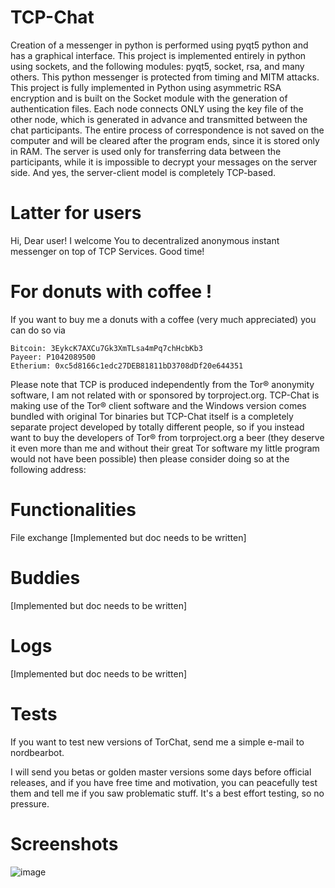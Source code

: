 # TCP-Chat
Creation of a messenger in python is performed using pyqt5 python and has a graphical interface. This project is implemented entirely in python using sockets, and the following modules: pyqt5, socket, rsa, and many others.  This python messenger is protected from timing and MITM attacks.  This project is fully implemented in Python using asymmetric RSA encryption and is built on the Socket module with the generation of authentication files. Each node connects ONLY using the key file of the other node, which is generated in advance and transmitted between the chat participants. The entire process of correspondence is not saved on the computer and will be cleared after the program ends, since it is stored only in RAM.  The server is used only for transferring data between the participants, while it is impossible to decrypt your messages on the server side. And yes, the server-client model is completely TCP-based.

# Latter for users 
Hi, Dear user! I welcome You to decentralized anonymous instant messenger on top of TCP Services. 
Good time!

# For donuts with coffee !
If you want to buy me a donuts with a coffee (very much appreciated) you can do so via

    Bitcoin: 3EykcK7AXCu7Gk3XmTLsa4mPq7chHcbKb3
    Payeer: P1042089500
    Etherium: 0xc5d8166c1edc27DEB81811bD3708dDf20e644351
    
Please note that TCP is produced independently from the Tor® anonymity software, I am not related with or sponsored by torproject.org. TCP-Chat is making use of the Tor® client software and the Windows version comes bundled with original Tor binaries but TCP-Chat itself is a completely separate project developed by totally different people, so if you instead want to buy the developers of Tor® from torproject.org a beer (they deserve it even more than me and without their great Tor software my little program would not have been possible) then please consider doing so at the following address:


# Functionalities
File exchange
[Implemented but doc needs to be written]

# Buddies
[Implemented but doc needs to be written]

# Logs
[Implemented but doc needs to be written]

# Tests
If you want to test new versions of TorChat, send me a simple e-mail to nordbearbot.

I will send you betas or golden master versions some days before official releases, and if you have free time and motivation, you can peacefully test them and tell me if you saw problematic stuff. It's a best effort testing, so no pressure.


# Screenshots
![image](https://user-images.githubusercontent.com/85753549/132133438-5e85dcc9-cd42-48b7-a088-c2e3518aa452.png)

